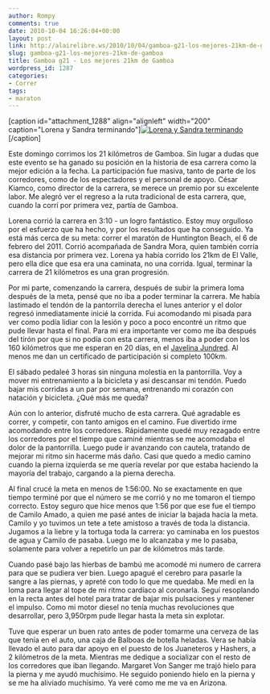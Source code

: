 ```yaml
---
author: Rompy
comments: true
date: 2010-10-04 16:26:04+00:00
layout: post
link: http://alairelibre.ws/2010/10/04/gamboa-g21-los-mejores-21km-de-gamboa
slug: gamboa-g21-los-mejores-21km-de-gamboa
title: Gamboa g21 - Los mejores 21km de Gamboa
wordpress_id: 1287
categories:
- Correr
tags:
- maraton
---
```


[caption id="attachment_1288" align="alignleft" width="200" caption="Lorena y Sandra terminando"][![Lorena y Sandra terminando](http://alairelibre.ws/wp-content/uploads/2010/10/LorenaySandra21km-200x300.jpg)](http://alairelibre.ws/wp-content/uploads/2010/10/LorenaySandra21km.jpg)[/caption]

Este domingo corrimos los 21 kilómetros de Gamboa. Sin lugar a dudas que este evento se ha ganado su posición en la historia de esa carrera como la mejor edición a la fecha. La participación fue masiva, tanto de parte de los corredores, como de los espectadores y el personal de apoyo. César Kiamco, como director de la carrera, se merece un premio por su excelente labor. Me alegró ver el regreso a la ruta tradicional de esta carrera, que, cuando la corrí por primera vez, partía de Gamboa.

Lorena corrió la carrera en 3:10 - un logro fantástico. Estoy muy orgulloso por el esfuerzo que ha hecho, y por los resultados que ha conseguido. Ya está más cerca de su meta: correr el maratón de Huntington Beach, el 6 de febrero del 2011. Corrió acompañada de Sandra Mora, quien también corría esa distancia por primera vez. Lorena ya había corrido los 21km de El Valle, pero ella dice que esa era una caminata, no una corrida. Igual, terminar la carrera de 21 kilómetros es una gran progresión.

Por mi parte, comenzando la carrera, después de subir la primera loma después de la meta, pensé que no iba a poder terminar la carrera. Me había lastimado el tendón de la pantorrila derecha el lunes anterior y el dolor regresó inmediatamente inicié la corrida. Fui acomodando mi pisada para ver como podía lidiar con la lesión y poco a poco encontré un ritmo que pude llevar hasta el final. Para mi era importante ver como me iba después del tirón por que si no podía con esta carrera, menos iba a poder con los 160 kilómetros que me esperan en 20 días, en el [Javelina Jundred](http://www.javelinajundred.com). Al menos me dan un certificado de participación si completo 100km.

El sábado pedaleé 3 horas sin ninguna molestia en la pantorrilla. Voy a mover mi entrenamiento a la bicicleta y así descansar mi tendón. Puedo bajar mis corridas a un par por semana, entrenando mi corazón con natación y bicicleta. ¿Qué más me queda?

Aún con lo anterior, disfruté mucho de esta carrera. Qué agradable es correr, y competir, con tanto amigos en el camino. Fue divertido irme acomodando entre los corredores. Rápidamente quedé muy rezagado entre los corredores por el tiempo que caminé mientras se me acomodaba el dolor de la pantorrilla. Luego pude ir avanzando con cautela, tratando de mejorar mi ritmo sin hacerme más daño. Casi que quedo a medio camino cuando la pierna izquierda se me quería revelar por que estaba haciendo la mayoría del trabajo, cargando a la pierna derecha.

Al final crucé la meta en menos de 1:56:00. No se exactamente en que tiempo terminé por que el número se me corrió y no me tomaron el tiempo correcto. Estoy seguro que hice menos que 1:56 por que ese fue el tiempo de Camilo Amado, a quien me pasé antes de iniciar la bajada hacia la meta. Camilo y yo tuvimos un tete a tete amistoso a través de toda la distancia. Jugamos a la liebre y la tortuga toda la carrera: yo caminaba en los puestos de agua y Camilo de pasaba. Luego me lo alcanzaba y me lo pasaba, solamente para volver a repetirlo un par de kilómetros más tarde.

Cuando pasé bajo las hierbas de bambú me acomodé mi numero de carrera para que se pudiera ver bien. Luego apagué el cerebro para pasarle la sangre a las piernas, y apreté con todo lo que me quedaba. Me medí en la loma para llegar al tope de mi ritmo cardíaco al coronarla. Seguí resoplando en la recta antes del hotel para tratar de bajar mis pulsaciones y mantener el impulso. Como mi motor diesel no tenía muchas revoluciones que desarrollar, pero 3,950rpm pude llegar hasta la meta sin explotar.

Tuve que esperar un buen rato antes de poder tomarme una cerveza de las que tenía en el auto, una caja de Balboas de botella heladas. Vera se había llevado el auto para dar apoyo en el puesto de los Juaneteros y Hashers, a 2 kilómetros de la meta. Mientras me dedique a socializar con el resto de los corredores que iban llegando. Margaret Von Sanger me trajó hielo para la pierna y me ayudó muchísimo. He seguido poniendo hielo en la pierna y se me ha aliviado muchísimo. Ya veré como me me va en Arizona.
